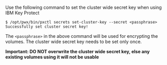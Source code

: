 Use the following command to set the cluster wide secret key when using IBM Key Protect

```
$ /opt/pwx/bin/pxctl secrets set-cluster-key --secret <passphrase>
Successfully set cluster secret key!

```

The `<passphrase>` in the above command will be used for encrypting the volumes. The cluster wide secret key needs to be set only once.

__Important: DO NOT overwrite the cluster wide secret key, else any existing volumes using it will not be usable__